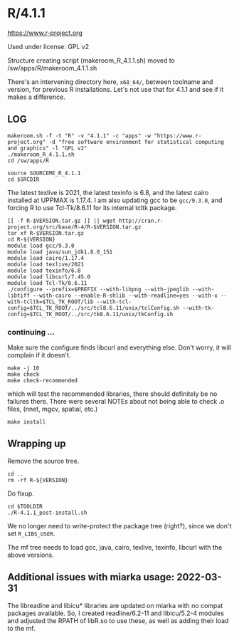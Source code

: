 R/4.1.1
=======

<https://www.r-project.org>

Used under license:
GPL v2


Structure creating script (makeroom_R_4.1.1.sh) moved to /sw/apps/R/makeroom_4.1.1.sh

There's an intervening directory here, `x68_64/`, between toolname and version, for previous R installations. Let's not use that for 4.1.1 and see if it makes a difference.

LOG
---

    makeroom.sh -f -t "R" -v "4.1.1" -c "apps" -w "https://www.r-project.org" -d "free software environment for statistical computing and graphics" -l "GPL v2"
    ./makeroom_R_4.1.1.sh
    cd /sw/apps/R

    source SOURCEME_R_4.1.1
    cd $SRCDIR

The latest texlive is 2021, the latest texinfo is 6.8, and the latest cairo
installed at UPPMAX is 1.17.4.  I am also updating gcc to be `gcc/9.3.0`, and
forcing R to use Tcl-Tk/8.6.11 for its internal tcltk package.

    [[ -f R-$VERSION.tar.gz ]] || wget http://cran.r-project.org/src/base/R-4/R-$VERSION.tar.gz
    tar xf R-$VERSION.tar.gz
    cd R-${VERSION}
    module load gcc/9.3.0
    module load java/sun_jdk1.8.0_151
    module load cairo/1.17.4
    module load texlive/2021
    module load texinfo/6.8
    module load libcurl/7.45.0
    module load Tcl-Tk/8.6.11
    ./configure --prefix=$PREFIX --with-libpng --with-jpeglib --with-libtiff --with-cairo --enable-R-shlib --with-readline=yes --with-x --with-tcltk=$TCL_TK_ROOT/lib --with-tcl-config=$TCL_TK_ROOT/../src/tcl8.6.11/unix/tclConfig.sh --with-tk-config=$TCL_TK_ROOT/../src/tk8.6.11/unix/tkConfig.sh

### continuing ...

Make sure the configure finds libcurl and everything else. Don't worry, it will
complain if it doesn't.

    make -j 10
    make check
    make check-recommended

which will test the recommended libraries, there should definitely be no
failures there.  There were several NOTEs about not being able to check .o
files, (nnet, mgcv, spatial, etc.)

    make install

## Wrapping up

Remove the source tree.

    cd ..
    rm -rf R-${VERSION}

Do fixup.

    cd $TOOLDIR
    ./R-4.1.1_post-install.sh

We no longer need to write-protect the package tree (right?), since we don't set
`R_LIBS_USER`.

The mf tree needs to load gcc, java, cairo, texlive, texinfo, libcurl with the above versions.


## Additional issues with miarka usage: 2022-03-31

The libreadine and libicu* libraries are updated on miarka with no compat
packages available.  So, I created readline/6.2-11 and libicu/5.2-4 modules and
adjusted the RPATH of libR.so to use these, as well as adding their load to the
mf.

